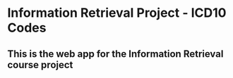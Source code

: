 # Information Retrieval Project - ICD10 Codes

## This is the web app for the Information Retrieval course project

